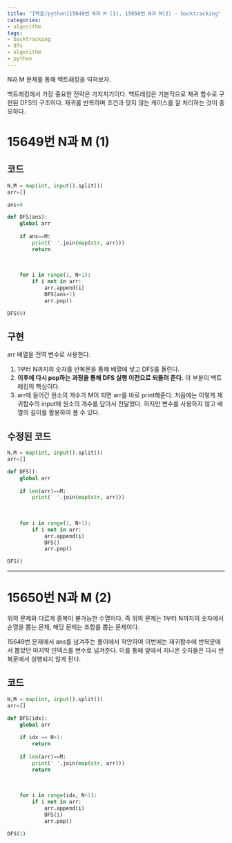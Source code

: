 ```yaml
---
title: "[백준/python]15649번 N과 M (1), 15650번 N과 M(2) - backtracking"
categories:
- algorithm
tags:
- backtracking
- dfs
- algorithm
- python
---
```


N과 M 문제를 통해 백트래킹을 익혀보자.

백트래킹에서 가장 중요한 전략은 가지치기이다. 백트래킹은 기본적으로 재귀 함수로 구현된 DFS의 구조이다. 재귀를 반복하며 조건과 맞지 않는 케이스를 잘 처리하는 것이 중요하다.

# 15649번 N과 M (1)

## 코드

```python
N,M = map(int, input().split())
arr=[]

ans=0   

def DFS(ans):
    global arr
    
    if ans==M:
        print(' '.join(map(str, arr)))
        return
        
        
        
    for i in range(1, N+1):
        if i not in arr:
            arr.append(i)
            DFS(ans+1)
            arr.pop()

DFS(0)
```

## 구현

arr 배열을 전역 변수로 사용한다. 

1. 1부터 N까지의 숫자를 반복문을 통해 배열에 넣고 DFS를 돌린다. 
2. **이후에 다시 pop하는 과정을 통해 DFS 실행 이전으로 되돌려 준다.** 이 부분이 백트래킹의 핵심이다. 
3. arr에 들어간 원소의 개수가 M이 되면 arr를 바로 print해준다. 처음에는 이렇게 재귀함수의 input에 원소의 개수를 담아서 전달했다. 하지만 변수를 사용하지 않고 배열의 길이를 활용하여 풀 수 있다.

## 수정된 코드

```python
N,M = map(int, input().split())
arr=[]

def DFS():
    global arr
    
    if len(arr)==M:
        print(' '.join(map(str, arr)))
        
        
        
    for i in range(1, N+1):
        if i not in arr:
            arr.append(i)
            DFS()
            arr.pop()

DFS()
```

---

# 15650번 N과 M (2)

위의 문제와 다르게 중복이 불가능한 수열이다. 즉 위의 문제는 1부터 N까지의 숫자에서 순열을 뽑는 문제, 해당 문제는 조합를 뽑는 문제이다.

15649번 문제에서 ans를 넘겨주는 풀이에서 착안하여 이번에는 재귀함수에 반복문에서 뽑았던 마지막 인덱스를 변수로 넘겨준다. 이를 통해 앞에서 지나온 숫자들은 다시 반복문에서 실행되지 않게 된다.

## 코드

```python
N,M = map(int, input().split())
arr=[]

def DFS(idx):
    global arr
    
    if idx == N+1:
        return 
    
    if len(arr)==M:
        print(' '.join(map(str, arr)))
        return
        
        
        
    for i in range(idx, N+1):
        if i not in arr:
            arr.append(i)
            DFS(i)
            arr.pop()

DFS(1)
```

